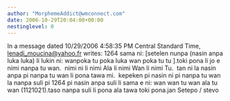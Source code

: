 ```yaml
---
author: "MorphemeAddict@wmconnect.com"
date: 2006-10-29T20:04:00+00:00
nestinglevel: 0
---
```

In a message dated 10/29/2006 4:58:35 PM Central Standard Time, [lenadi_moucina@yahoo.fr](mailto://lenadi_moucina@yahoo.fr) writes:
1264 sama ni: \[setelen nunpa (nasin anpa luka luka) li lukin ni: wanpoka tu poka luka wan poka tu tu \].toki pona li jo e nimi nanpa tu wan.  nimi ni li nimi Ala li nimi Wan li nimi Tu.  tan ni la nasin anpa pi nanpa tu wan li pona tawa mi.  kepeken pi nasin ni pi nanpa tu wan la nanpa suli pi 1264 pi nasin anpa suli li sama e ni: wan wan tu wan ala tu wan (1121021).taso nanpa suli li pona ala tawa toki pona.jan Setepo / stevo